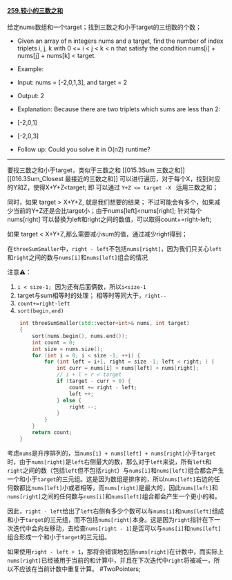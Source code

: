 #### [259.较小的三数之和](https://leetcode.cn/problems/3sum-smaller/)

给定nums数组和一个target；找到三数之和小于target的三组数的个数；

 - Given an array of n integers nums and a target, find the number of index triplets i, j, k with 0 <= i < j < k < n that satisfy the condition nums[i] + nums[j] + nums[k] < target.
 - Example:
 - Input: nums = [-2,0,1,3], and target = 2
 - Output: 2

 - Explanation: Because there are two triplets which sums are less than 2:
 -  [-2,0,1]
 -  [-2,0,3]

 - Follow up: Could you solve it in O(n2) runtime?
---- ----

要找三数之和小于target，类似于三数之和 [[015.3Sum 三数之和]] [[016.3Sum_Closest 最接近的三数之和]]
可以进行遍历，对于每个X，找到对应的Y和Z，使得X+Y+Z<target;
即 可以通过 `Y+Z <= target -X ` 运用三数之和；

同时，如果 target > X+Y+Z, 就是我们想要的结果；
不过可能会有多个，如果减少当前的Y+Z还是会比target小；由于nums[left]<nums[right];
针对每个nums[right] 可以替换为left和right之间的数值，可以取得count+=right-left;

如果 target < X+Y+Z,那么需要减小sum的值，通过减少right得到；

在`threeSumSmaller`中，`right - left`不包括`nums[right]`，因为我们只关心`left`和`right`之间的数与`nums[i]`和`nums[left]`组合的情况

注意⚠️：
1. `i < size-1;`   因为还有后面俩数，所以`i<size-1`
2. target与sum相等时的处理； 相等时等同大于，`right--`
3. `count+=right-left`
4. `sort(begin,end)`

```cpp
    int threeSumSmaller(std::vector<int>& nums, int target)
    {
        sort(nums.begin(), nums.end());
        int count = 0;
        int size = nums.size();
        for (int i = 0; i < size -1; ++i) {
            for (int left = i+1, right = size -1; left < right; ) {
                int curr = nums[i] + nums[left] + nums[right];
                // i + l + r < target
                if (target - curr > 0) {
                    count += right - left;
                    left ++;
                } else {
                    right --;
                }
            }
        }
        return count;
    }
```

考虑`nums`是升序排列的，当`nums[i] + nums[left] + nums[right]`小于`target`时，由于`nums[right]`是`left`右侧最大的数，那么对于`left`来说，所有`left`和`right`之间的数（包括`left`但不包括`right`）与`nums[i]`和`nums[left]`组合都会产生一个和小于`target`的三元组。这是因为数组是排序的，所以`nums[left]`右边的任何数都比`nums[left]`小或者相等，而`nums[right]`是最大的，因此`nums[left]`和`nums[right]`之间的任何数与`nums[i]`和`nums[left]`组合都会产生一个更小的和。

因此，`right - left`给出了`left`右侧有多少个数可以与`nums[i]`和`nums[left]`组成和小于`target`的三元组，而不包括`nums[right]`本身。这是因为`right`指针在下一次迭代中会向左移动，去检查`nums[right - 1]`是否可以与`nums[i]`和`nums[left]`组合形成一个和小于`target`的三元组。

如果使用`right - left + 1`，那将会错误地包括`nums[right]`在计数中，而实际上`nums[right]`已经被用于当前的和计算中，并且在下次迭代中`right`将被减一，所以不应该在当前计数中重复计算。
#TwoPointers;
